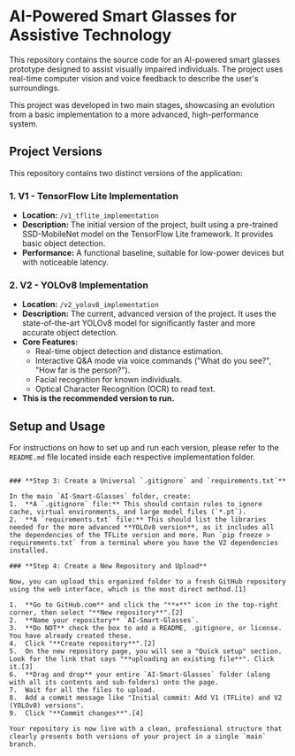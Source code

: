 # AI-Powered Smart Glasses for Assistive Technology

This repository contains the source code for an AI-powered smart glasses prototype designed to assist visually impaired individuals. The project uses real-time computer vision and voice feedback to describe the user's surroundings.

This project was developed in two main stages, showcasing an evolution from a basic implementation to a more advanced, high-performance system.

## Project Versions

This repository contains two distinct versions of the application:

### 1. **V1 - TensorFlow Lite Implementation**
-   **Location:** `/v1_tflite_implementation`
-   **Description:** The initial version of the project, built using a pre-trained SSD-MobileNet model on the TensorFlow Lite framework. It provides basic object detection.
-   **Performance:** A functional baseline, suitable for low-power devices but with noticeable latency.

### 2. **V2 - YOLOv8 Implementation**
-   **Location:** `/v2_yolov8_implementation`
-   **Description:** The current, advanced version of the project. It uses the state-of-the-art YOLOv8 model for significantly faster and more accurate object detection.
-   **Core Features:**
    -   Real-time object detection and distance estimation.
    -   Interactive Q&A mode via voice commands ("What do you see?", "How far is the person?").
    -   Facial recognition for known individuals.
    -   Optical Character Recognition (OCR) to read text.
-   **This is the recommended version to run.**

## Setup and Usage
For instructions on how to set up and run each version, please refer to the `README.md` file located inside each respective implementation folder.
```

### **Step 3: Create a Universal `.gitignore` and `requirements.txt`**

In the main `AI-Smart-Glasses` folder, create:
1.  **A `.gitignore` file:** This should contain rules to ignore cache, virtual environments, and large model files (`*.pt`).
2.  **A `requirements.txt` file:** This should list the libraries needed for the more advanced **YOLOv8 version**, as it includes all the dependencies of the TFLite version and more. Run `pip freeze > requirements.txt` from a terminal where you have the V2 dependencies installed.

### **Step 4: Create a New Repository and Upload**

Now, you can upload this organized folder to a fresh GitHub repository using the web interface, which is the most direct method.[1]

1.  **Go to GitHub.com** and click the "**+**" icon in the top-right corner, then select "**New repository**".[2]
2.  **Name your repository** `AI-Smart-Glasses`.
3.  **Do NOT** check the box to add a README, .gitignore, or license. You have already created these.
4.  Click "**Create repository**".[2]
5.  On the new repository page, you will see a "Quick setup" section. Look for the link that says "**uploading an existing file**". Click it.[3]
6.  **Drag and drop** your entire `AI-Smart-Glasses` folder (along with all its contents and sub-folders) onto the page.
7.  Wait for all the files to upload.
8.  Add a commit message like "Initial commit: Add V1 (TFLite) and V2 (YOLOv8) versions".
9.  Click "**Commit changes**".[4]

Your repository is now live with a clean, professional structure that clearly presents both versions of your project in a single `main` branch.
